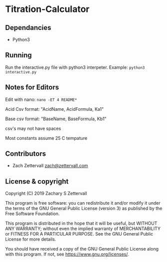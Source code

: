 # Titration-Calculator

## Dependancies
- Python3

## Running
Run the interactive.py file with python3 interpeter. Example: `python3 interactive.py`

## Notes for Editors
Edit with nano: `nano -ET 4 README*`

Acid Csv format: "AcidName, AcidFormula, Ka1"

Base csv format: "BaseName, BaseFormula, Kb1"

csv's may not have spaces

Most constants assume 25 C tempature

## Contributors

- Zach Zettervall <zach@zettervall.com>

## License & copyright

Copyright (C) 2019  Zachary S Zettervall

This program is free software: you can redistribute it and/or modify
it under the terms of the GNU General Public License (version 3) as
published by the Free Software Foundation.

This program is distributed in the hope that it will be useful,
but WITHOUT ANY WARRANTY; without even the implied warranty of
MERCHANTABILITY or FITNESS FOR A PARTICULAR PURPOSE.  See the
GNU General Public License for more details.

You should have received a copy of the GNU General Public License
along with this program.  If not, see <https://www.gnu.org/licenses/>.
